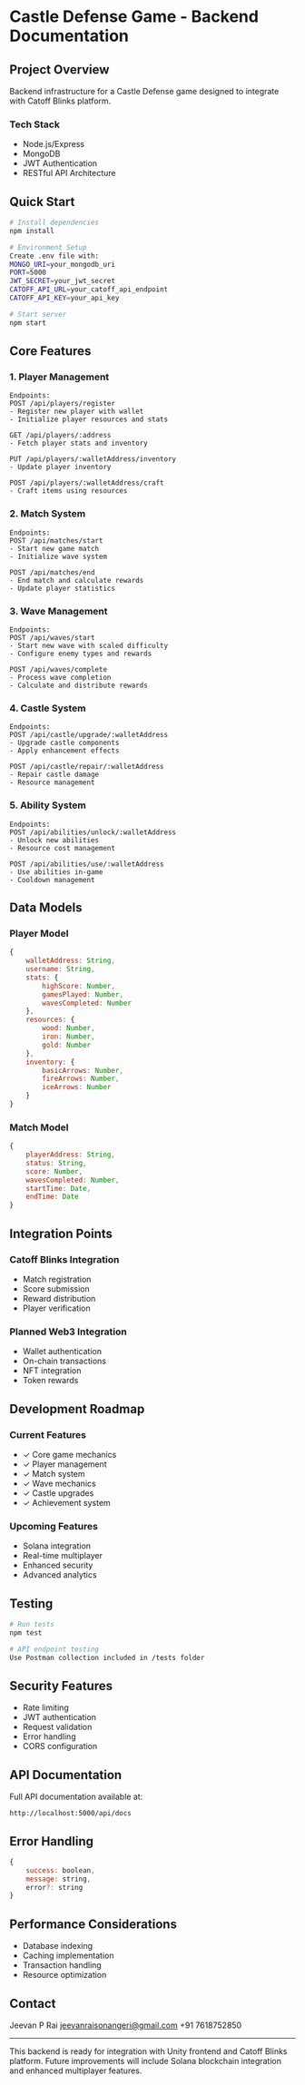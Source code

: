 # Castle Defense Game - Backend Documentation

## Project Overview
Backend infrastructure for a Castle Defense game designed to integrate with Catoff Blinks platform.

### Tech Stack
- Node.js/Express
- MongoDB
- JWT Authentication
- RESTful API Architecture

## Quick Start
```bash
# Install dependencies
npm install

# Environment Setup
Create .env file with:
MONGO_URI=your_mongodb_uri
PORT=5000
JWT_SECRET=your_jwt_secret
CATOFF_API_URL=your_catoff_api_endpoint
CATOFF_API_KEY=your_api_key

# Start server
npm start
```

## Core Features

### 1. Player Management
```plaintext
Endpoints:
POST /api/players/register
- Register new player with wallet
- Initialize player resources and stats

GET /api/players/:address
- Fetch player stats and inventory

PUT /api/players/:walletAddress/inventory
- Update player inventory

POST /api/players/:walletAddress/craft
- Craft items using resources
```

### 2. Match System
```plaintext
Endpoints:
POST /api/matches/start
- Start new game match
- Initialize wave system

POST /api/matches/end
- End match and calculate rewards
- Update player statistics
```

### 3. Wave Management
```plaintext
Endpoints:
POST /api/waves/start
- Start new wave with scaled difficulty
- Configure enemy types and rewards

POST /api/waves/complete
- Process wave completion
- Calculate and distribute rewards
```

### 4. Castle System
```plaintext
Endpoints:
POST /api/castle/upgrade/:walletAddress
- Upgrade castle components
- Apply enhancement effects

POST /api/castle/repair/:walletAddress
- Repair castle damage
- Resource management
```

### 5. Ability System
```plaintext
Endpoints:
POST /api/abilities/unlock/:walletAddress
- Unlock new abilities
- Resource cost management

POST /api/abilities/use/:walletAddress
- Use abilities in-game
- Cooldown management
```

## Data Models

### Player Model
```javascript
{
    walletAddress: String,
    username: String,
    stats: {
        highScore: Number,
        gamesPlayed: Number,
        wavesCompleted: Number
    },
    resources: {
        wood: Number,
        iron: Number,
        gold: Number
    },
    inventory: {
        basicArrows: Number,
        fireArrows: Number,
        iceArrows: Number
    }
}
```

### Match Model
```javascript
{
    playerAddress: String,
    status: String,
    score: Number,
    wavesCompleted: Number,
    startTime: Date,
    endTime: Date
}
```

## Integration Points

### Catoff Blinks Integration
- Match registration
- Score submission
- Reward distribution
- Player verification

### Planned Web3 Integration
- Wallet authentication
- On-chain transactions
- NFT integration
- Token rewards

## Development Roadmap

### Current Features
- ✓ Core game mechanics
- ✓ Player management
- ✓ Match system
- ✓ Wave mechanics
- ✓ Castle upgrades
- ✓ Achievement system

### Upcoming Features
- Solana integration
- Real-time multiplayer
- Enhanced security
- Advanced analytics

## Testing
```bash
# Run tests
npm test

# API endpoint testing
Use Postman collection included in /tests folder
```

## Security Features
- Rate limiting
- JWT authentication
- Request validation
- Error handling
- CORS configuration

## API Documentation
Full API documentation available at:
```
http://localhost:5000/api/docs
```

## Error Handling
```javascript
{
    success: boolean,
    message: string,
    error?: string
}
```

## Performance Considerations
- Database indexing
- Caching implementation
- Transaction handling
- Resource optimization

## Contact
Jeevan P Rai
jeevanraisonangeri@gmail.com
+91 7618752850

---

This backend is ready for integration with Unity frontend and Catoff Blinks platform. Future improvements will include Solana blockchain integration and enhanced multiplayer features.